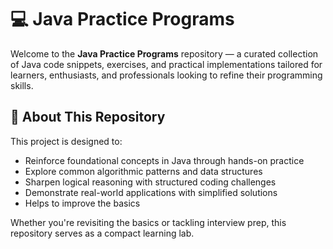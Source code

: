 # 💻 Java Practice Programs

Welcome to the **Java Practice Programs** repository — a curated collection of Java code snippets, exercises, and practical implementations tailored for learners, enthusiasts, and professionals looking to refine their programming skills.

## 🌟 About This Repository

This project is designed to:
- Reinforce foundational concepts in Java through hands-on practice
- Explore common algorithmic patterns and data structures
- Sharpen logical reasoning with structured coding challenges
- Demonstrate real-world applications with simplified solutions
- Helps to improve the basics

Whether you're revisiting the basics or tackling interview prep, this repository serves as a compact learning lab.


